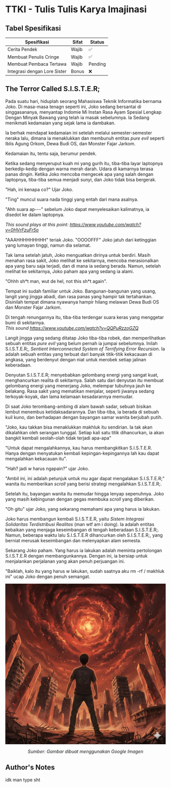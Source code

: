# TTKI - Tulis Tulis Karya Imajinasi

## Tabel Spesifikasi
| Spesifikasi          | Sifat | Status |
| -------------------- | ----- | ------ |
| Cerita Pendek      | Wajib | ✅ |
| Membuat Penulis Cringe       | Wajib | ✅ |
| Membuat Pembaca Tertawa  | Wajib | Pending |
| Integrasi dengan Lore Sister       | Bonus | ❌ |



## The Terror Called S.I.S.T.E.R;
Pada suatu hari, hiduplah seorang Mahasiswa Teknik Informatika bernama Joko. Di masa-masa tenagn seperti ini, Joko sedang bersantai di singgasananya, menyantap Indomie Mi Instan Rasa Ayam Spesial Lengkap Dengan Minyak Bawang yang telah ia masak sebelumnya. Ia Sedang menikmati kedamaian yang sejak lama ia dambakan.

Ia berhak mendapat kedamaian ini setelah melalui semester-semester neraka lalu, dimana ia menaklukkan dan membunuh entitas *pure evil* seperti Iblis Agung Orkom, Dewa Budi OS, dan Monster Fajar Jarkom.

Kedamaian itu, tentu saja, berumur pendek.

Ketika sedang menyeruput kuah mi yang gurih itu, tiba-tiba layar laptopnya berkedip-kedip dengan warna merah darah. Udara di kamarnya terasa panas dingin. Ketika Joko mencoba mengecek apa yang salah dengan laptopnya, tiba-tiba semua menjadi sunyi, dan Joko tidak bisa bergerak.

"Hah, ini kenapa co?" Ujar Joko.

"Ting" muncul suara nada tinggi yang entah dari mana asalnya.

"Ahh suara ap---" sebelum Joko dapat menyelesaikan kalimatnya, ia disedot ke dalam laptopnya.

*This sound plays at this point: https://www.youtube.com/watch?v=0HVrFzuFr5o*

"AAAHHHHHHHHH" teriak Joko.
"OOOOFFF" Joko jatuh dari ketinggian yang lumayan tinggi, namun dia selamat.

Tak lama setelah jatuh, Joko menguatkan dirinya untuk berdiri. Masih menahan rasa sakit, Joko melihat ke sekitarnya, mencoba merasionalkan apa yang baru saja terjadi, dan di mana ia sedang berada. Namun, setelah melihat ke sekitarnya, Joko paham apa yang sedang ia alami.

"Ohhh sh\*t man, wut de hel, not this sh\*t again".

Tempat ini sudah familiar untuk Joko. Bangunan-bangunan yang usang, langit yang jingga abadi, dan rasa panas yang hampir tak tertahankan. Disinilah tempat dimana nyawanya hampir hilang melawan Dewa Budi OS dan Monster Fajar Jarkom.

Di tengah renungannya itu, tiba-tiba terdengar suara keras yang menggetar bumi di sekitarnya. <br>
*This sound https://www.youtube.com/watch?v=QQPuRzzoGZQ*

Langit jingga yang sedang ditatap Joko tiba-tiba robek, dan memperlihatkan sebuah entitas *pure evil* yang belum pernah ia jumpai sebelumnya. Inilah S.I.S.T.E.R;, *Sentient Interconnected System of Terrifying Error Recursion*. Ia adalah sebuah entitas yang terbuat dari banyak titik-titik kekacauan di angkasa, yang berdenyut dengan niat untuk merobek setiap jalinan keberadaan.

Denyutan S.I.S.T.E.R; menyebabkan gelombang energi yang sangat kuat, menghancurkan realita di sekitarnya. Salah satu dari denyutan itu membuat gelombang energi yang menerjang Joko, melempar tubuhnya jauh ke belakang. Rasa sakit yang mematikan menjalar, seperti jiwanya sedang terkoyak-koyak, dan lama kelamaan kesadarannya memudar.

Di saat Joko terombang-ambing di alam bawah sadar, sebuah bisikan lembut menembus ketidaksadarannya. Dan tiba-tiba, ia berada di sebuah kuil kuno, dan berhadapan dengan bayangan samar wanita berjubah putih.

"Joko, kau takkan bisa menaklukkan makhluk itu sendirian. Ia tak akan dikalahkan oleh serangan tunggal. Setiap kali satu titik dihancurkan, ia akan bangkit kembali seolah-olah tidak terjadi apa-apa" 

"Untuk dapat mengalahkannya, kau harus membangkitkan S.I.S.T.E.R. Hanya dengan menyatukan kembali kepingan-kepingannya lah kau dapat mengalahkan kekacauan itu".

"Hah? jadi w harus ngapain?" ujar Joko.

"Ambil ini, ini adalah petunjuk untuk mu agar dapat mengalakan S.I.S.T.E.R;" wanita itu memberikan *scroll* yang berisi strategi mengalahkan S.I.S.T.E.R;.

Setelah itu, bayangan wanita itu memudar hingga lenyap sepenuhnya. Joko yang masih kebingunan dengan gegas membuka *scroll* yang diberikan. 

"Oh gitu" ujar Joko, yang sekarang memahami apa yang harus ia lakukan.

Joko harus membangun kembali S.I.S.T.E.R, yaitu *Sistem Integrasi Solidaritas Terdistribusi Realitas* (man wtf am i doing). Ia adalah entitas kebaikan yang menjaga keseimbangan di tengah keberadaan S.I.S.T.E.R;. Namun, beberapa waktu lalu S.I.S.T.E.R dihancurkan oleh S.I.S.T.E.R;, yang berniat merusak keseimbangan dan melenyapkan alam semesta.

Sekarang Joko paham. Yang harus ia lakukan adalah meminta pertolongan S.I.S.T.E.R dengan membangunkannya. Dengan ini, ia bersiap untuk menjalankan perjalanan yang akan penuh perjuangan ini.

"Baiklah, kalo itu yang harus w lakukan, sudah saatnya aku rm -rf / makhluk ini" ucap Joko dengan penuh semangat.

<p align="center">
    <img src="../img/joko-sister.png" width="600" align="center">
</p>
<p align="center"><em>Sumber: Gambar dibuat menggunakan Google Imagen</em></p>

## Author's Notes
idk man type sht


